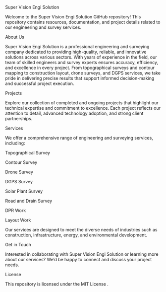 Super Vision Engi Solution

Welcome to the Super Vision Engi Solution GitHub repository! This repository contains resources, documentation, and project details related to our engineering and survey services.

About Us

Super Vision Engi Solution is a professional engineering and surveying company dedicated to providing high-quality, reliable, and innovative solutions across various sectors. With years of experience in the field, our team of skilled engineers and survey experts ensures accuracy, efficiency, and excellence in every project.
From topographical surveys and contour mapping to construction layout, drone surveys, and DGPS services, we take pride in delivering precise results that support informed decision-making and successful project execution.

Projects

Explore our collection of completed and ongoing projects that highlight our technical expertise and commitment to excellence. Each project reflects our attention to detail, advanced technology adoption, and strong client partnerships.

Services

We offer a comprehensive range of engineering and surveying services, including:

Topographical Survey

Contour Survey

Drone Survey

DGPS Survey

Solar Plant Survey

Road and Drain Survey

DPR Work

Layout Work

Our services are designed to meet the diverse needs of industries such as construction, infrastructure, energy, and environmental development.

Get in Touch

Interested in collaborating with Super Vision Engi Solution or learning more about our services?
We’d be happy to connect and discuss your project needs.


License

This repository is licensed under the MIT License
.
